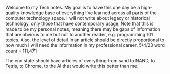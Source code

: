 
Welcome to my Tech notes. My goal is to have this one day be a high-quality knowledge base of everything I've learned across all parts of the computer technology space. I will not write about legacy or historical technology, only those that have contemporary usage. Note that this is made to be my personal notes, meaning there may be gaps of information that are obvious to me but not to another reader, e.g. programming 101 topics. Also, the level of detail in an article should be directly proportional to how much I will need the information in my professional career.
5/4/23 word count = 111,471

The end state should have articles of everything from sand to NAND, to Tetris, to Chrome, to the AI that would write this better than me.
